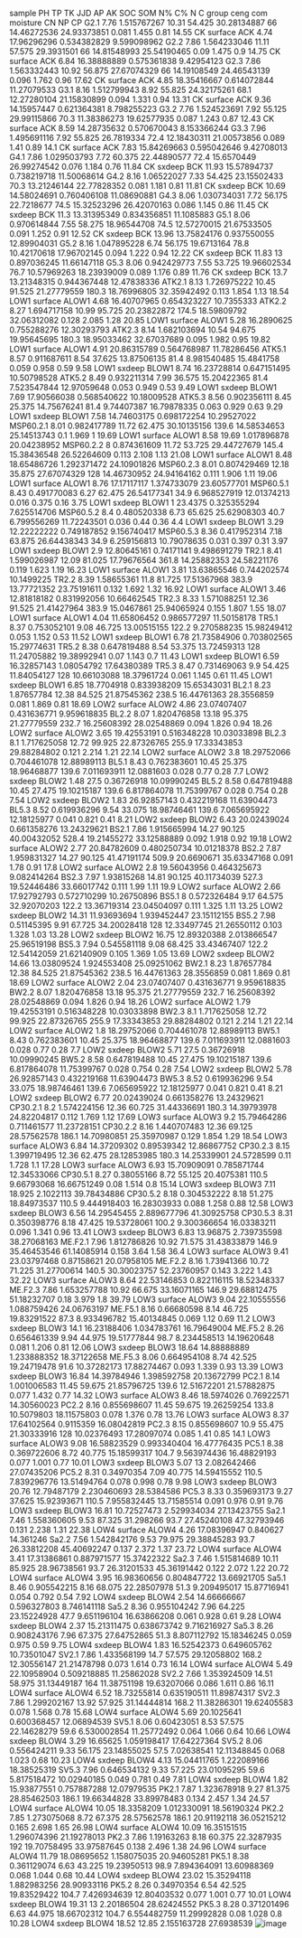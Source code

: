 sample	PH	TP	TK	JJD	AP	AK	SOC	SOM	N%	C%	N	C	group	ceng	com	moisture	CN	NP	CP
G2.1	7.76	1.515767267	10.31	54.425	30.28134887	66	14.46272536	24.93373851	0.081	1.455	0.81	14.55	CK	surface	ACK	4.74	17.96296296	0.534382829	9.599098962
G2.2	7.86	1.564233046	11.11	57.575	29.3931501	66	14.81548993	25.54190465	0.09	1.475	0.9	14.75	CK	surface	ACK	6.84	16.38888889	0.575361838	9.42954123
G2.3	7.86	1.563332443	10.92	56.875	27.67074329	66	14.19108549	24.46543139	0.096	1.762	0.96	17.62	CK	surface	ACK	4.85	18.35416667	0.614072844	11.27079533
G3.1	8.16	1.512799943	8.92	55.825	24.32175261	68.1	12.27280104	21.15830899	0.094	1.331	0.94	13.31	CK	surface	ACK	9.36	14.15957447	0.621364381	8.798255223
G3.2	7.76	1.524523691	7.92	55.125	29.99115866	70.3	11.38386273	19.62577935	0.087	1.243	0.87	12.43	CK	surface	ACK	8.59	14.28735632	0.570670043	8.153366244
G3.3	7.96	1.495691116	7.92	55.825	26.7819334	72.4	12.18430311	21.00573856	0.089	1.41	0.89	14.1	CK	surface	ACK	7.83	15.84269663	0.595042646	9.42708013
G4.1	7.86	1.029503793	7.72	60.375	22.44890577	72.4	15.6570449	26.99274542	0.076	1.184	0.76	11.84	CK	sxdeep	BCK	11.93	15.57894737	0.738219718	11.50068614
G4.2	8.16	1.06522027	7.33	54.425	23.15502433	70.3	13.21246144	22.77828352	0.081	1.181	0.81	11.81	CK	sxdeep	BCK	10.69	14.58024691	0.760406108	11.08690881
G4.3	8.06	1.030734031	7.72	56.175	22.7218677	74.5	15.32523296	26.42070163	0.086	1.145	0.86	11.45	CK	sxdeep	BCK	11.3	13.31395349	0.834356851	11.1085883
G5.1	8.06	0.970614844	7.55	58.275	18.96544708	74.5	12.57270015	21.67533505	0.091	1.252	0.91	12.52	CK	sxdeep	BCK	13.96	13.75824176	0.937550055	12.89904031
G5.2	8.16	1.047895228	6.74	56.175	19.6713164	78.8	10.42170618	17.96702145	0.094	1.222	0.94	12.22	CK	sxdeep	BCK	11.83	13	0.897036245	11.66147118
G5.3	8.06	0.942429773	7.55	53.725	19.96602534	76.7	10.57969263	18.23939009	0.089	1.176	0.89	11.76	CK	sxdeep	BCK	13.7	13.21348315	0.944367448	12.47838336
ATK2.1	8.13	1.726975222	10.45	91.525	21.27779559	180.3	18.76996805	32.35942492	0.113	1.854	1.13	18.54	LOW1	surface	ALOW1	4.68	16.40707965	0.654323227	10.7355333
ATK2.2	8.27	1.694717158	10.99	95.725	20.23822872	174.5	18.59809792	32.06312082	0.128	2.085	1.28	20.85	LOW1	surface	ALOW1	5.28	16.2890625	0.755288276	12.30293793
ATK2.3	8.14	1.682103694	10.54	94.675	19.95645695	180.3	18.95033462	32.67037689	0.095	1.982	0.95	19.82	LOW1	surface	ALOW1	4.91	20.86315789	0.564768987	11.78286456
ATK5.1	8.57	0.911687611	8.54	37.625	13.87506135	81.4	8.981540485	15.4841758	0.059	0.958	0.59	9.58	LOW1	sxdeep	BLOW1	8.74	16.23728814	0.647151495	10.50798528
ATK5.2	8.49	0.932211314	7.99	36.575	15.20422365	81.4	7.523547844	12.97059648	0.053	0.949	0.53	9.49	LOW1	sxdeep	BLOW1	7.69	17.90566038	0.568540622	10.18009528
ATK5.3	8.56	0.902356111	8.45	25.375	14.75676241	81.4	9.74407387	16.79878335	0.063	0.929	0.63	9.29	LOW1	sxdeep	BLOW1	7.58	14.74603175	0.698172254	10.29527022
MSP60.2.1	8.01	0.982417789	11.72	62.475	30.10135156	139.6	14.58534653	25.14513743	0.1	1.969	1	19.69	LOW1	surface	ALOW1	8.58	19.69	1.017896878	20.04238952
MSP60.2.2	8	0.874361609	11.72	53.725	29.44727679	145.4	15.38436548	26.52264609	0.113	2.108	1.13	21.08	LOW1	surface	ALOW1	8.48	18.65486726	1.292371472	24.10901826
MSP60.2.3	8.01	0.807429469	12.18	35.875	27.67074329	128	14.46730952	24.94164162	0.111	1.906	1.11	19.06	LOW1	surface	ALOW1	8.76	17.17117117	1.374733079	23.60577701
MSP60.5.1	8.43	0.491770083	6.27	62.475	26.54177341	34.9	6.968527919	12.01374213	0.016	0.375	0.16	3.75	LOW1	sxdeep	BLOW1	1	23.4375	0.325355294	7.625514706
MSP60.5.2	8.4	0.480520338	6.73	65.625	25.62908303	40.7	6.799556269	11.72243501	0.036	0.44	0.36	4.4	LOW1	sxdeep	BLOW1	3.29	12.22222222	0.749187852	9.156740417
MSP60.5.3	8.36	0.417952314	7.18	63.875	26.64438343	34.9	6.259156813	10.79078635	0.031	0.397	0.31	3.97	LOW1	sxdeep	BLOW1	2.9	12.80645161	0.74171141	9.498691279
TR2.1	8.41	1.599026987	12.09	81.025	17.79676564	361.8	14.25882353	24.58221176	0.119	1.623	1.19	16.23	LOW1	surface	ALOW1	3.81	13.63865546	0.744202574	10.1499225
TR2.2	8.39	1.58655361	11.8	81.725	17.51367968	383.9	13.77721352	23.75191611	0.132	1.692	1.32	16.92	LOW1	surface	ALOW1	3.46	12.81818182	0.831992056	10.66462545
TR2.3	8.33	1.571088251	12.36	91.525	21.41427964	383.9	15.0467861	25.94065924	0.155	1.807	1.55	18.07	LOW1	surface	ALOW1	4.04	11.65806452	0.986577297	11.50158178
TR5.1	8.37	0.753052101	9.08	46.725	13.00515155	122.2	9.270588235	15.98249412	0.053	1.152	0.53	11.52	LOW1	sxdeep	BLOW1	6.78	21.73584906	0.703802565	15.29774631
TR5.2	8.38	0.647819488	8.54	53.375	13.72459313	128	11.24705882	19.38992941	0.07	1.143	0.7	11.43	LOW1	sxdeep	BLOW1	6.59	16.32857143	1.08054792	17.64380389
TR5.3	8.47	0.731469063	9.9	54.425	11.84054127	128	10.66103088	18.37961724	0.061	1.145	0.61	11.45	LOW1	sxdeep	BLOW1	6.85	18.7704918	0.833938209	15.65343031
BL2.1	8.23	1.87657784	12.38	84.525	21.87545362	238.5	16.44761363	28.3556859	0.081	1.869	0.81	18.69	LOW2	surface	ALOW2	4.86	23.07407407	0.431636771	9.959618835
BL2.2	8.07	1.820476858	13.18	95.375	21.27779559	232.7	16.25608392	28.02548869	0.094	1.826	0.94	18.26	LOW2	surface	ALOW2	3.65	19.42553191	0.516348228	10.03033898
BL2.3	8.1	1.717625058	12.72	99.925	22.87326765	255.9	17.33343853	29.88284802	0.121	2.214	1.21	22.14	LOW2	surface	ALOW2	3.8	18.29752066	0.704461078	12.88989113
BL5.1	8.43	0.762383601	10.45	25.375	18.96468877	139.6	7.011693911	12.0881603	0.028	0.77	0.28	7.7	LOW2	sxdeep	BLOW2	1.48	27.5	0.36726918	10.09990245
BL5.2	8.58	0.647819488	10.45	27.475	19.10215187	139.6	6.817864078	11.75399767	0.028	0.754	0.28	7.54	LOW2	sxdeep	BLOW2	1.83	26.92857143	0.432219168	11.63904473
BL5.3	8.52	0.619936296	9.54	33.075	18.98746461	139.6	7.065695922	12.18125977	0.041	0.821	0.41	8.21	LOW2	sxdeep	BLOW2	6.43	20.02439024	0.661358276	13.24329621
BS2.1	7.86	1.915665994	14.27	90.125	40.00432052	528.4	19.21455272	33.12588889	0.092	1.918	0.92	19.18	LOW2	surface	ALOW2	2.77	20.84782609	0.480250734	10.01218378
BS2.2	7.87	1.959831327	14.27	90.125	41.47191174	509.9	20.6690671	35.63347168	0.091	1.78	0.91	17.8	LOW2	surface	ALOW2	2.8	19.56043956	0.464325673	9.082414264
BS2.3	7.97	1.93815268	14.81	90.125	40.11734039	527.3	19.52446486	33.66017742	0.111	1.99	1.11	19.9	LOW2	surface	ALOW2	2.66	17.92792793	0.572710299	10.26750896
BS5.1	8	0.572326484	9.17	64.575	32.92070203	122.2	13.36719314	23.04504097	0.111	1.325	1.11	13.25	LOW2	sxdeep	BLOW2	14.31	11.93693694	1.939452447	23.15112155
BS5.2	7.98	0.51145395	9.91	67.725	34.20028418	128	12.33497745	21.26550112	0.103	1.328	1.03	13.28	LOW2	sxdeep	BLOW2	16.75	12.89320388	2.013866547	25.96519198
BS5.3	7.94	0.545581118	9.08	68.425	33.43467407	122.2	12.54142059	21.62140909	0.105	1.369	1.05	13.69	LOW2	sxdeep	BLOW2	14.66	13.03809524	1.924553408	25.09251062
BW2.1	8.23	1.87657784	12.38	84.525	21.87545362	238.5	16.44761363	28.3556859	0.081	1.869	0.81	18.69	LOW2	surface	ALOW2	2.04	23.07407407	0.431636771	9.959618835
BW2.2	8.07	1.820476858	13.18	95.375	21.27779559	232.7	16.25608392	28.02548869	0.094	1.826	0.94	18.26	LOW2	surface	ALOW2	1.79	19.42553191	0.516348228	10.03033898
BW2.3	8.1	1.717625058	12.72	99.925	22.87326765	255.9	17.33343853	29.88284802	0.121	2.214	1.21	22.14	LOW2	surface	ALOW2	1.8	18.29752066	0.704461078	12.88989113
BW5.1	8.43	0.762383601	10.45	25.375	18.96468877	139.6	7.011693911	12.0881603	0.028	0.77	0.28	7.7	LOW2	sxdeep	BLOW2	5.71	27.5	0.36726918	10.09990245
BW5.2	8.58	0.647819488	10.45	27.475	19.10215187	139.6	6.817864078	11.75399767	0.028	0.754	0.28	7.54	LOW2	sxdeep	BLOW2	5.78	26.92857143	0.432219168	11.63904473
BW5.3	8.52	0.619936296	9.54	33.075	18.98746461	139.6	7.065695922	12.18125977	0.041	0.821	0.41	8.21	LOW2	sxdeep	BLOW2	6.77	20.02439024	0.661358276	13.24329621
CP30.2.1	8.2	1.574224156	12.36	60.725	31.44336691	180.3	14.39793978	24.82204817	0.112	1.769	1.12	17.69	LOW3	surface	ALOW3	9.2	15.79464286	0.711461577	11.23728151
CP30.2.2	8.16	1.440707483	12.36	69.125	28.57562578	186.1	14.70980851	25.35970987	0.129	1.854	1.29	18.54	LOW3	surface	ALOW3	6.84	14.37209302	0.89539342	12.86867752
CP30.2.3	8.15	1.399719495	12.36	62.475	28.12853985	180.3	14.25339901	24.5728599	0.11	1.728	1.1	17.28	LOW3	surface	ALOW3	6.93	15.70909091	0.785871744	12.34533066
CP30.5.1	8.27	0.38055166	8.72	55.125	20.4075381	110.5	9.66793068	16.66751249	0.08	1.514	0.8	15.14	LOW3	sxdeep	BLOW3	7.11	18.925	2.1022113	39.78434886
CP30.5.2	8.18	0.304532222	8.18	51.275	18.84973537	110.5	9.444918403	16.28303933	0.088	1.258	0.88	12.58	LOW3	sxdeep	BLOW3	6.56	14.29545455	2.889677796	41.30925758
CP30.5.3	8.31	0.350398776	8.18	47.425	19.53728061	100.2	9.300366654	16.03383211	0.096	1.341	0.96	13.41	LOW3	sxdeep	BLOW3	6.83	13.96875	2.739735598	38.27068163
ME.F2.1	7.96	1.812786826	10.92	71.575	31.43833879	146.9	35.46453546	61.14085914	0.158	3.64	1.58	36.4	LOW3	surface	ALOW3	9.41	23.03797468	0.87158621	20.07958105
ME.F2.2	8.16	1.73941366	10.72	71.225	31.27700614	140.5	30.30023757	52.23760957	0.143	3.222	1.43	32.22	LOW3	surface	ALOW3	8.64	22.53146853	0.822116115	18.52348337
ME.F2.3	7.86	1.653257788	10.92	66.675	33.16071165	146.9	29.68812475	51.18232707	0.18	3.979	1.8	39.79	LOW3	surface	ALOW3	9.04	22.10555556	1.088759426	24.06763197
ME.F5.1	8.16	0.66680598	8.14	46.725	19.83291522	87.3	8.933496782	15.40134845	0.069	1.12	0.69	11.2	LOW3	sxdeep	BLOW3	14.1	16.23188406	1.034783761	16.79649004
ME.F5.2	8.26	0.656461339	9.94	44.975	19.51777844	98.7	8.234458513	14.19620648	0.081	1.206	0.81	12.06	LOW3	sxdeep	BLOW3	18.64	14.88888889	1.233888352	18.37122658
ME.F5.3	8.06	0.664954108	8.74	42.525	19.24719478	91.6	10.37282173	17.88274467	0.093	1.339	0.93	13.39	LOW3	sxdeep	BLOW3	16.84	14.39784946	1.398592758	20.13672799
PC2.1	8.14	1.001006583	11.45	59.675	21.85796725	139.6	12.51672201	21.57882875	0.077	1.432	0.77	14.32	LOW3	surface	ALOW3	8.46	18.5974026	0.76922571	14.30560023
PC2.2	8.16	0.855698607	11.45	59.675	19.26259254	133.8	10.5079803	18.11575803	0.078	1.376	0.78	13.76	LOW3	surface	ALOW3	8.37	17.64102564	0.9115359	16.08042819
PC2.3	8.15	0.855698607	10.9	55.475	21.30333916	128	10.02376493	17.28097074	0.085	1.41	0.85	14.1	LOW3	surface	ALOW3	9.08	16.58823529	0.993340404	16.47776435
PC5.1	8.38	0.369722606	8.72	40.775	15.18599317	104.7	9.563974436	16.48829193	0.077	1.001	0.77	10.01	LOW3	sxdeep	BLOW3	5.07	13	2.082642466	27.07435206
PC5.2	8.31	0.34970354	7.09	40.775	14.59415552	110.5	7.839296776	13.51494764	0.078	0.998	0.78	9.98	LOW3	sxdeep	BLOW3	20.76	12.79487179	2.230460693	28.5384586
PC5.3	8.33	0.359693173	9.27	37.625	15.92393671	110.5	7.955832445	13.71585514	0.091	0.976	0.91	9.76	LOW3	sxdeep	BLOW3	16.81	10.72527473	2.529934034	27.13423755
Sa2.1	7.46	1.558360605	9.53	87.325	31.298266	93.7	27.45240108	47.32793946	0.131	2.238	1.31	22.38	LOW4	surface	ALOW4	4.26	17.08396947	0.840627	14.361246
Sa2.2	7.56	1.542842176	9.53	79.975	29.38845283	93.7	26.33812208	45.40692247	0.137	2.372	1.37	23.72	LOW4	surface	ALOW4	3.41	17.31386861	0.887971577	15.37422322
Sa2.3	7.46	1.515814689	10.11	85.925	28.96738561	93.7	26.31201533	45.36191442	0.122	2.072	1.22	20.72	LOW4	surface	ALOW4	3.95	16.98360656	0.804847722	13.66921705
Sa5.1	8.46	0.905542215	8.16	68.075	22.28507978	51.3	9.209495017	15.87716941	0.054	0.792	0.54	7.92	LOW4	sxdeep	BLOW4	2.54	14.66666667	0.596327803	8.746141118
Sa5.2	8.36	0.955104242	7.96	64.225	23.15224928	47.7	9.651196104	16.63866208	0.061	0.928	0.61	9.28	LOW4	sxdeep	BLOW4	2.37	15.21311475	0.638673742	9.716216927
Sa5.3	8.26	0.908243176	7.96	67.375	27.64752865	51.3	8.807112792	15.18346245	0.059	0.975	0.59	9.75	LOW4	sxdeep	BLOW4	1.83	16.52542373	0.649605762	10.73501047
SV2.1	7.86	1.433568199	14.7	57.575	29.12058802	168.2	12.30556147	21.21478798	0.073	1.614	0.73	16.14	LOW4	surface	ALOW4	5.49	22.10958904	0.509218885	11.25862028
SV2.2	7.66	1.353924509	14.51	58.975	31.13449187	164	11.38751198	19.63207066	0.086	1.611	0.86	16.11	LOW4	surface	ALOW4	6.52	18.73255814	0.635190511	11.89874317
SV2.3	7.86	1.299202167	13.92	57.925	31.14444814	168.2	11.38286301	19.62405583	0.078	1.568	0.78	15.68	LOW4	surface	ALOW4	5.69	20.1025641	0.600368457	12.06894539
SV5.1	8.06	0.60423051	8.53	57.575	22.14628279	59.6	6.530002854	11.25772492	0.064	1.066	0.64	10.66	LOW4	sxdeep	BLOW4	3.29	16.65625	1.059198417	17.64227364
SV5.2	8.06	0.556424211	9.33	56.175	23.14855025	57.5	7.02638541	12.11348845	0.068	1.023	0.68	10.23	LOW4	sxdeep	BLOW4	4.13	15.04411765	1.222089166	18.38525319
SV5.3	7.96	0.646534132	9.33	57.225	23.01095295	59.6	5.817518472	10.02940185	0.049	0.781	0.49	7.81	LOW4	sxdeep	BLOW4	1.82	15.93877551	0.757887288	12.07979535
PK2.1	7.87	1.323678918	9.27	81.375	28.85462503	186.1	19.66344828	33.89978483	0.134	2.457	1.34	24.57	LOW4	surface	ALOW4	10.05	18.3358209	1.012330091	18.56190324
PK2.2	7.85	1.273075068	8.72	67.375	28.57562578	186.1	20.91192118	36.05215212	0.165	2.698	1.65	26.98	LOW4	surface	ALOW4	10.09	16.35151515	1.296074396	21.19278013
PK2.3	7.86	1.19163263	8.18	60.375	22.3287935	192	19.70758495	33.97587645	0.138	2.496	1.38	24.96	LOW4	surface	ALOW4	11.79	18.08695652	1.158075035	20.94605281
PK5.1	8.38	0.361129074	6.63	43.225	19.23950513	98.9	7.894364091	13.60988369	0.068	1.044	0.68	10.44	LOW4	sxdeep	BLOW4	23.02	15.35294118	1.882983256	28.90933116
PK5.2	8.26	0.34970354	6.54	42.525	19.83529422	104.7	7.426934639	12.80403532	0.077	1.001	0.77	10.01	LOW4	sxdeep	BLOW4	19.31	13	2.20186504	28.62424552
PK5.3	8.28	0.371201496	6.63	44.975	18.66702312	104.7	6.554482759	11.29992828	0.08	1.028	0.8	10.28	LOW4	sxdeep	BLOW4	18.52	12.85	2.155163728	27.6938539
![image](https://github.com/user-attachments/assets/d074258d-9519-41e9-a3e1-951c7f60622f)
